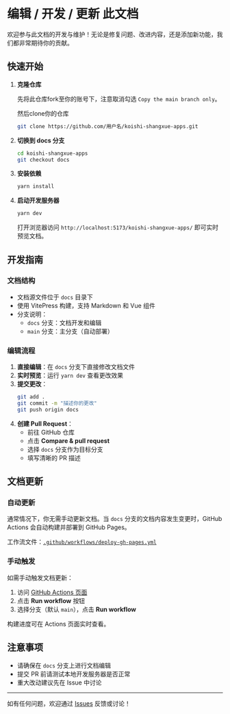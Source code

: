 # 编辑 / 开发 / 更新 此文档

欢迎参与此文档的开发与维护！无论是修复问题、改进内容，还是添加新功能，我们都非常期待你的贡献。

## 快速开始

1. **克隆仓库**

   先将此仓库fork至你的账号下，注意取消勾选 `Copy the main branch only`。

   然后clone你的仓库
   ```bash
   git clone https://github.com/用户名/koishi-shangxue-apps.git
   ```

3. **切换到 docs 分支**
   ```bash
   cd koishi-shangxue-apps
   git checkout docs
   ```

4. **安装依赖**
   ```bash
   yarn install
   ```

5. **启动开发服务器**
   ```bash
   yarn dev
   ```
   打开浏览器访问 `http://localhost:5173/koishi-shangxue-apps/` 即可实时预览文档。

## 开发指南

### 文档结构
- 文档源文件位于 `docs` 目录下
- 使用 VitePress 构建，支持 Markdown 和 Vue 组件
- 分支说明：
  - `docs` 分支：文档开发和编辑
  - `main` 分支：主分支（自动部署）

### 编辑流程

1. **直接编辑**：在 `docs` 分支下直接修改文档文件
2. **实时预览**：运行 `yarn dev` 查看更改效果
3. **提交更改**：
   ```bash
   git add .
   git commit -m "描述你的更改"
   git push origin docs
   ```
4. **创建 Pull Request**：
   - 前往 GitHub 仓库
   - 点击 **Compare & pull request** 
   - 选择 `docs` 分支作为目标分支
   - 填写清晰的 PR 描述

## 文档更新

### 自动更新
通常情况下，你无需手动更新文档。当 `docs` 分支的文档内容发生变更时，GitHub Actions 会自动构建并部署到 GitHub Pages。

工作流文件：[`.github/workflows/deploy-gh-pages.yml`](https://github.com/shangxueink/koishi-shangxue-apps/blob/docs/.github/workflows/deploy-gh-pages.yml)

### 手动触发
如需手动触发文档更新：

1. 访问 [GitHub Actions 页面](https://github.com/shangxueink/koishi-shangxue-apps/actions/workflows/deploy-gh-pages.yml)
2. 点击 **Run workflow** 按钮
3. 选择分支（默认 `main`），点击 **Run workflow**

构建进度可在 Actions 页面实时查看。

## 注意事项

- 请确保在 `docs` 分支上进行文档编辑
- 提交 PR 前请测试本地开发服务器是否正常
- 重大改动建议先在 Issue 中讨论

---

如有任何问题，欢迎通过 [Issues](https://github.com/shangxueink/koishi-shangxue-apps/issues) 反馈或讨论！
